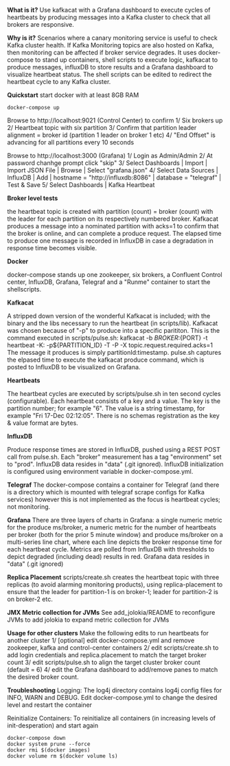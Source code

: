 **What is it?**
Use kafkacat with a Grafana dashboard to execute cycles of heartbeats by producing messages into a Kafka cluster to check that all brokers are responsive. 

**Why is it?**
Scenarios where a canary monitoring service is useful to check Kafka cluster health.
If Kafka Monitoring topics are also hosted on Kafka, then monitoring can be affected if broker service degrades.
It uses docker-compose to stand up containers, shell scripts to execute logic, kafkacat to produce messages, influxDB to store results and a Grafana dashboard to visualize heartbeat status.
The shell scripts can be edited to redirect the heartbeat cycle to any Kafka cluster. 

**Quickstart**
start docker with at least 8GB RAM
```
docker-compose up
```

Browse to http://localhost:9021 (Control Center) to confirm 
1/ Six brokers up
2/ Heartbeat topic with six partition
3/ Confirm that partition leader alignment = broker id (partition 1 leader on broker 1 etc)
4/ "End Offset" is advancing for all partitions every 10 seconds

Browse to http://localhost:3000 (Grafana)
1/ Login as Admin/Admin
2/ At password chanhge prompt click "skip"
3/ Select Dashboards | Import | Import JSON File | Browse | Select "grafana.json"
4/ Select Data Sources | InfluxDB | Add | hostname = "http://influxdb:8086" | database = "telegraf" | Test & Save
5/ Select Dashboards | Kafka Heartbeat


**Broker level tests**

the heartbeat topic is created with partition (count) = broker (count) with the leader for each partition on its respectively numbered broker. Kafkacat produces a message into a nominated partition with acks=1 to confirm that the broker is online, and can complete a produce request. The elapsed time to produce one message is recorded in InfluxDB in case a degradation in response time becomes visible.

**Docker**

docker-compose stands up one zookeeper, six brokers, a Confluent Control center, InfluxDB, Grafana, Telegraf and a "Runme" container to start the shellscripts.

**Kafkacat**

A stripped down version of the wonderful Kafkacat is included; with the binary and the libs necessary to run the heartbeat (in scripts/lib). Kafkacat was chosen because of "-p" to produce into a specific parititon.
This is the command executed in scripts/pulse.sh:
kafkacat -b ${BROKER}:${PORT}  -t heartbeat -K: -p${PARTITION_ID} -T -P -X topic.request.required.acks=1
The message it produces is simply partitionId:timestamp.  pulse.sh captures the elpased time to execute the kafkacat produce command, which is posted to InfluxDB to be visualized on Grafana.

**Heartbeats**

The heartbeat cycles are executed by scripts/pulse.sh in ten second cycles (configurable). Each heartbeat consists of a key and a value. The key is the partition number; for example "6". The value is a string timestamp, for example "Fri 17-Dec 02:12:05". There is no schemas registration as the  key & value format are bytes.

**InfluxDB**

Produce response times are stored in InfluxDB, pushed using a REST POST call from pulse.sh. Each "broker" measurement has a tag "environment" set to "prod". InfluxDB data resides in "data" (.git ignored). InfluxDB initialization is configured using environment variable in docker-compose.yml.

**Telegraf**
The docker-compose contains a container for Telegraf (and there is a directory which is mounted with telegraf scrape configs for Kafka services) however this is not implemented as the focus is heartbeat cycles; not monitoring.

**Grafana**
There are three layers of charts in Grafana: a single numeric metric for the produce ms/broker, a numeric metric for the number of heartbeats per broker (both for the prior 5 minute window) and produce ms/broker on a multi-series line chart, where each line depicts the broker response time for each heartbeat cycle. Metrics are polled from InfluxDB with thresholds to depict degraded (including dead) results in red. 
Grafana data resides in "data" (.git ignored)

**Replica Placement**
scripts/create.sh creates the heartbeat topic with three replicas (to avoid alarming monitoring products), using replica-placement to ensure that the leader for partition-1 is on broker-1; leader for partition-2 is on broker-2 etc. 

**JMX Metric collection for JVMs**
See add_jolokia/README to reconfigure JVMs to add jolokia to expand metric collection for JVMs

**Usage for other clusters**
Make the following edits to run  heartbeats for another cluster
1/ [optional] edit docker-compose.yml and remove zookeeper, kafka and control-center containers
2/ edit scripts/create.sh to add login credentials and replica.placement to match the target broker count
3/ edit scripts/pulse.sh to align the target cluster broker count (default = 6)
4/ edit the Grafana dashboard to add/remove panes to match the desired broker count.

**Troubleshooting**
Logging:
The log4j directory contains log4j config files for INFO, WARN and DEBUG. Edit docker-compose.yml to change the desired level and restart the container

Reinitialize Containers:
To reinitialize all containers (in increasing levels of init-desperation) and start again
```
docker-compose down
docker system prune --force
docker rmi $(docker images)
docker volume rm $(docker volume ls)
```




